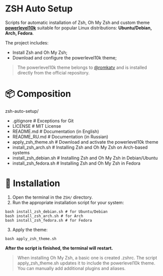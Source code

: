# ZSH Auto Setup

Scripts for automatic installation of Zsh, Oh My Zsh and custom theme **[powerlevel10k](https://github.com/romkatv/powerlevel10k)** suitable for popular Linux distributions: **Ubuntu/Debian, Arch, Fedora**.

The project includes:
- Install Zsh and Oh My Zsh;
- Download and configure the powerlevel10k theme;

> The powerlevel10k theme belongs to [@romkatv](https://github.com/romkatv) and is installed directly from the official repository.

# 📦 Composition

zsh-auto-setup/
* .gitignore # Exceptions for Git
* LICENSE # MIT License
* README.md # Documentation (in English)
* README_RU.md # Documentation (in Russian)
* apply_zsh_theme.sh # Download and activate the powerlevel10k theme
* install_zsh_arch.sh # Installing Zsh and Oh My Zsh on Arch-based systems
* install_zsh_debian.sh # Installing Zsh and Oh My Zsh in Debian/Ubuntu
* install_zsh_fedora.sh # Installing Zsh and Oh My Zsh in Fedora

# 🚀 Installation

1. Open the terminal in the `ZSH/` directory.
2. Run the appropriate installation script for your system:
```
bash install_zsh_debian.sh # for Ubuntu/Debian
bash install_zsh_arch.sh # for Arch
bash install_zsh_fedora.sh # for Fedora
```
3. Apply the theme:
```
bash apply_zsh_theme.sh
```
**After the script is finished, the terminal will restart.**

> When installing Oh My Zsh, a basic one is created .zshrc. The script apply_zsh_theme.sh updates it to include the powerlevel10k theme. You can manually add additional plugins and aliases.
